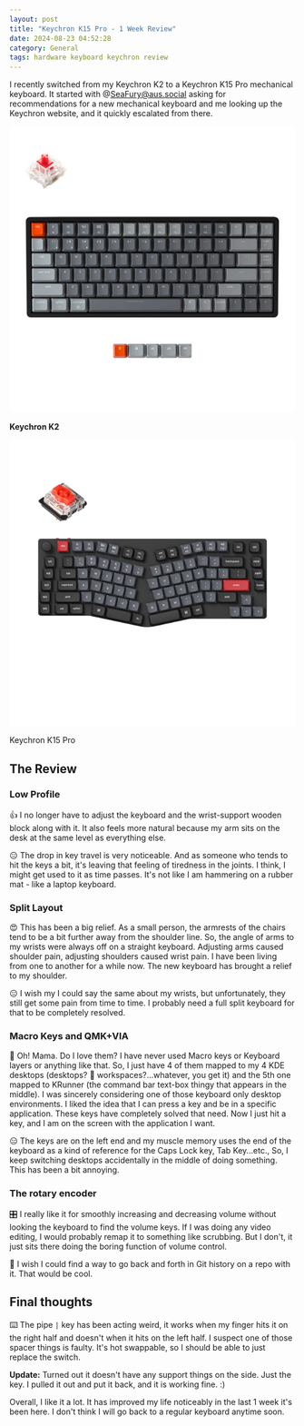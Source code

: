 ```yaml
---
layout: post
title: "Keychron K15 Pro - 1 Week Review"
date: 2024-08-23 04:52:28
category: General
tags: hardware keyboard keychron review
---
```



I recently switched from my Keychron K2 to a Keychron K15 Pro mechanical keyboard. It started with @SeaFury@aus.social asking for recommendations for a new mechanical keyboard and me looking up the Keychron website, and it quickly escalated from there.




![Keychron K2 Keyboard](/img/wp-content/uploads/2024/08/image.png?w=640 "Keychron K2 Keyboard")

**Keychron K2**




![](/img/wp-content/uploads/2024/08/image-1.png?w=640)

Keychron K15 Pro



## The Review

### **Low Profile**




 👍 I no longer have to adjust the keyboard and the wrist-support wooden block along with it. It also feels more natural because my arm sits on the desk at the same level as everything else.




😑 The drop in key travel is very noticeable. And as someone who tends to hit the keys a bit, it's leaving that feeling of tiredness in the joints. I think, I might get used to it as time passes. It's not like I am hammering on a rubber mat - like a laptop keyboard.




### Split Layout




😍 This has been a big relief. As a small person, the armrests of the chairs tend to be a bit further away from the shoulder line. So, the angle of arms to my wrists were always off on a straight keyboard. Adjusting arms caused shoulder pain, adjusting shoulders caused wrist pain. I have been living from one to another for a while now. The new keyboard has brought a relief to my shoulder.




😑 I wish my I could say the same about my wrists, but unfortunately, they still get some pain from time to time. I probably need a full split keyboard for that to be completely resolved.




### Macro Keys and QMK+VIA




🤩 Oh! Mama. Do I love them? I have never used Macro keys or Keyboard layers or anything like that. So, I just have 4 of them mapped to my 4 KDE desktops (desktops? 🤔 workspaces?...whatever, you get it) and the 5th one mapped to KRunner (the command bar text-box thingy that appears in the middle). I was sincerely considering one of those keyboard only desktop environments. I liked the idea that I can press a key and be in a specific application. These keys have completely solved that need. Now I just hit a key, and I am on the screen with the application I want.




😑 The keys are on the left end and my muscle memory uses the end of the keyboard as a kind of reference for the Caps Lock key, Tab Key…etc., So, I keep switching desktops accidentally in the middle of doing something. This has been a bit annoying.




### The rotary encoder




🎛️ I really like it for smoothly increasing and decreasing volume without looking the keyboard to find the volume keys. If I was doing any video editing, I would probably remap it to something like scrubbing. But I don't, it just sits there doing the boring function of volume control.




🦄 I wish I could find a way to go back and forth in Git history on a repo with it. That would be cool.




## Final thoughts



⌨️ The pipe `|` key has been acting weird, it works when my finger hits it on the right half and doesn't when it hits on the left half. I suspect one of those spacer things is faulty. It's hot swappable, so I should be able to just replace the switch.




**Update:** Turned out it doesn't have any support things on the side. Just the key. I pulled it out and put it back, and it is working fine. :)




Overall, I like it a lot. It has improved my life noticeably in the last 1 week it's been here. I don't think I will go back to a regular keyboard anytime soon.






